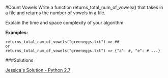 #Count Vowels
Write a function returns_total_num_of_vowels() that takes in a file and returns the number of vowels in a file. 

Explain the time and space complexity of your algorithm.


**Examples:**
```code
returns_total_num_of_vowels("greeneggs.txt") => ##
or 
returns_total_num_of_vowels("greeneggs.txt") => {"a": #, "e": # ...}
```

###Solutions

[Jessica's Solution - Python 2.7](https://github.com/chatasweetie/Algorithms-Whiteboarding/tree/master/questions/count_vowels_in_file/solution/count_vowels_in_file.py)
